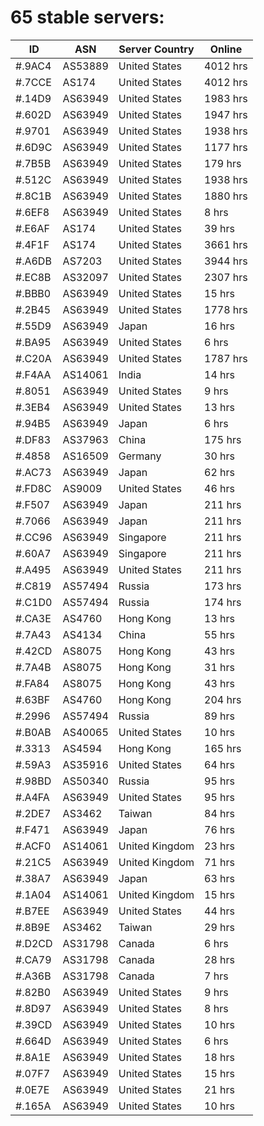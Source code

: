 # 65 stable servers:

| ID | ASN | Server Country | Online |
| ------ | ------ | ------ | ------ |
| #.9AC4 | AS53889 | United States | 4012 hrs |
| #.7CCE | AS174 | United States | 4012 hrs |
| #.14D9 | AS63949 | United States | 1983 hrs |
| #.602D | AS63949 | United States | 1947 hrs |
| #.9701 | AS63949 | United States | 1938 hrs |
| #.6D9C | AS63949 | United States | 1177 hrs |
| #.7B5B | AS63949 | United States | 179 hrs |
| #.512C | AS63949 | United States | 1938 hrs |
| #.8C1B | AS63949 | United States | 1880 hrs |
| #.6EF8 | AS63949 | United States | 8 hrs |
| #.E6AF | AS174 | United States | 39 hrs |
| #.4F1F | AS174 | United States | 3661 hrs |
| #.A6DB | AS7203 | United States | 3944 hrs |
| #.EC8B | AS32097 | United States | 2307 hrs |
| #.BBB0 | AS63949 | United States | 15 hrs |
| #.2B45 | AS63949 | United States | 1778 hrs |
| #.55D9 | AS63949 | Japan | 16 hrs |
| #.BA95 | AS63949 | United States | 6 hrs |
| #.C20A | AS63949 | United States | 1787 hrs |
| #.F4AA | AS14061 | India | 14 hrs |
| #.8051 | AS63949 | United States | 9 hrs |
| #.3EB4 | AS63949 | United States | 13 hrs |
| #.94B5 | AS63949 | Japan | 6 hrs |
| #.DF83 | AS37963 | China | 175 hrs |
| #.4858 | AS16509 | Germany | 30 hrs |
| #.AC73 | AS63949 | Japan | 62 hrs |
| #.FD8C | AS9009 | United States | 46 hrs |
| #.F507 | AS63949 | Japan | 211 hrs |
| #.7066 | AS63949 | Japan | 211 hrs |
| #.CC96 | AS63949 | Singapore | 211 hrs |
| #.60A7 | AS63949 | Singapore | 211 hrs |
| #.A495 | AS63949 | United States | 211 hrs |
| #.C819 | AS57494 | Russia | 173 hrs |
| #.C1D0 | AS57494 | Russia | 174 hrs |
| #.CA3E | AS4760 | Hong Kong | 13 hrs |
| #.7A43 | AS4134 | China | 55 hrs |
| #.42CD | AS8075 | Hong Kong | 43 hrs |
| #.7A4B | AS8075 | Hong Kong | 31 hrs |
| #.FA84 | AS8075 | Hong Kong | 43 hrs |
| #.63BF | AS4760 | Hong Kong | 204 hrs |
| #.2996 | AS57494 | Russia | 89 hrs |
| #.B0AB | AS40065 | United States | 10 hrs |
| #.3313 | AS4594 | Hong Kong | 165 hrs |
| #.59A3 | AS35916 | United States | 64 hrs |
| #.98BD | AS50340 | Russia | 95 hrs |
| #.A4FA | AS63949 | United States | 95 hrs |
| #.2DE7 | AS3462 | Taiwan | 84 hrs |
| #.F471 | AS63949 | Japan | 76 hrs |
| #.ACF0 | AS14061 | United Kingdom | 23 hrs |
| #.21C5 | AS63949 | United Kingdom | 71 hrs |
| #.38A7 | AS63949 | Japan | 63 hrs |
| #.1A04 | AS14061 | United Kingdom | 15 hrs |
| #.B7EE | AS63949 | United States | 44 hrs |
| #.8B9E | AS3462 | Taiwan | 29 hrs |
| #.D2CD | AS31798 | Canada | 6 hrs |
| #.CA79 | AS31798 | Canada | 28 hrs |
| #.A36B | AS31798 | Canada | 7 hrs |
| #.82B0 | AS63949 | United States | 9 hrs |
| #.8D97 | AS63949 | United States | 8 hrs |
| #.39CD | AS63949 | United States | 10 hrs |
| #.664D | AS63949 | United States | 6 hrs |
| #.8A1E | AS63949 | United States | 18 hrs |
| #.07F7 | AS63949 | United States | 15 hrs |
| #.0E7E | AS63949 | United States | 21 hrs |
| #.165A | AS63949 | United States | 10 hrs |

